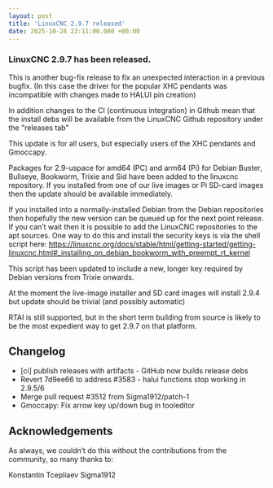 ```yaml
---
layout: post
title: 'LinuxCNC 2.9.7 released'
date: 2025-10-26 23:11:00.000 +00:00
---
```


### LinuxCNC 2.9.7 has been released.

This is another bug-fix release to fix an unexpected interaction in a
previous bugfix. (In this case the driver for the popular XHC pendants
was incompatible with changes made to HALUI pin creation)

In addition changes to the CI (continuous integration) in Github mean
that the install debs will be available from the LinuxCNC Github
repository under the "releases tab"

This update is for all users, but especially users of the XHC pendants
and Gmoccapy.

Packages for 2.9-uspace for amd64 (PC) and arm64 (Pi) for Debian
Buster, Bullseye,
Bookworm, Trixie and Sid have been added to the linuxcnc repository.
If you installed
from one of our live images or Pi SD-card images then the update
should be available immediately.

If you installed into a normally-installed Debian from the Debian
repositories then hopefully the new version can be queued up for the
next point release. If you can’t wait then it is possible to add the
LinuxCNC repositories to the apt sources. One way to do this and
install the security keys is via the shell script here:
https://linuxcnc.org/docs/stable/html/getting-started/getting-linuxcnc.html#_installing_on_debian_bookworm_with_preempt_rt_kernel

This script has been updated to include a new, longer key required by
Debian versions from Trixie onwards.

At the moment the live-image installer and SD card images will install
2.9.4 but update should be trivial (and possibly automatic)

RTAI is still supported, but in the short term building from source is
likely to be the most expedient way to get 2.9.7 on that platform.

## Changelog ##

  * [ci] publish releases with artifacts - GitHub now builds release debs
  * Revert 7d9ee66  to address #3583 - halui functions stop working in 2.9.5/6
  * Merge pull request #3512 from Sigma1912/patch-1
  * Gmoccapy: Fix arrow key up/down bug in tooleditor


## Acknowledgements ##

As always, we couldn’t do this without the contributions from the
community, so many thanks to:

Konstantin Tcepliaev
Sigma1912
